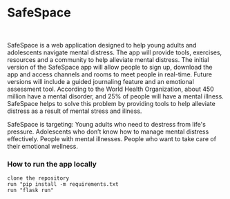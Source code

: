 # SafeSpace
<br />

SafeSpace is a web application designed to help young adults and adolescents navigate mental distress. The app will provide tools, exercises, resources and a community to help alleviate mental distress. The initial version of the SafeSpace app will allow people to sign up, download the app and access channels and rooms to meet people in real-time. Future versions will include a guided journaling feature and an emotional assessment tool.
According to the World Health Organization, about 450 million have a mental disorder, and 25% of people will have a mental illness. SafeSpace helps to solve this problem by providing tools to help alleviate distress as a result of mental stress and illness.

SafeSpace is targeting:
Young adults who need to destress from life's pressure.
Adolescents who don’t know how to manage mental distress effectively.
People with mental illnesses.
People who want to take care of their emotional wellness.

### How to run the app locally 
```
clone the repository 
run "pip install -m requirements.txt
run "flask run"
```

